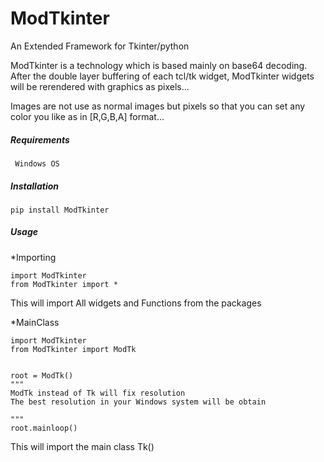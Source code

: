 # ModTkinter

An Extended Framework for Tkinter/python 

ModTkinter is a technology which is based mainly on base64 decoding. After the double layer buffering of each tcl/tk widget, ModTkinter widgets will be rerendered with graphics as pixels...

Images are not use as normal images but pixels so that you can set any color you like as in [R,G,B,A] format...

##### Requirements

     Windows OS


##### Installation
    

    pip install ModTkinter
    

##### Usage
*Importing
   
    import ModTkinter
    from ModTkinter import *

This will import All widgets and Functions from the packages

*MainClass

    import ModTkinter
    from ModTkinter import ModTk
    
    
    root = ModTk()
    """
    ModTk instead of Tk will fix resolution 
    The best resolution in your Windows system will be obtain
    
    """
    root.mainloop()

This will import the main class Tk()














